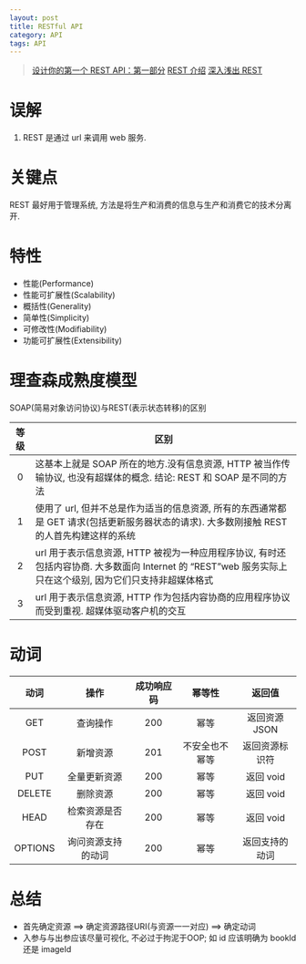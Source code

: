 ```yaml
---
layout: post
title: RESTful API
category: API
tags: API
---
```

> [设计你的第一个 REST API：第一部分](https://www.infoq.cn/article/0x6ti40gBjhcHJc2JVT7)
> [REST 介绍](https://dzone.com/refcardz/rest-foundations-restful?chapter=1)
> [深入浅出 REST](https://www.infoq.cn/article/rest-introduction/)
# 误解
1. REST 是通过 url 来调用 web 服务.

# 关键点
REST 最好用于管理系统, 方法是将生产和消费的信息与生产和消费它的技术分离开.

# 特性
* 性能(Performance)
* 性能可扩展性(Scalability)
* 概括性(Generality)
* 简单性(Simplicity)
* 可修改性(Modifiability)
* 功能可扩展性(Extensibility)

# 理查森成熟度模型
SOAP(简易对象访问协议)与REST(表示状态转移)的区别

等级 |区别
:---:|---
0  |这基本上就是 SOAP 所在的地方.没有信息资源, HTTP 被当作传输协议, 也没有超媒体的概念. 结论: REST 和 SOAP 是不同的方法
1  |使用了 url, 但并不总是作为适当的信息资源, 所有的东西通常都是 GET 请求(包括更新服务器状态的请求). 大多数刚接触 REST 的人首先构建这样的系统
2  |url 用于表示信息资源, HTTP 被视为一种应用程序协议, 有时还包括内容协商. 大多数面向 Internet 的 “REST”web 服务实际上只在这个级别, 因为它们只支持非超媒体格式
3  |url 用于表示信息资源, HTTP 作为包括内容协商的应用程序协议而受到重视. 超媒体驱动客户机的交互

# 动词
动词  |操作 |成功响应码|幂等性|返回值
:---:|:---:|:-------:|:---:|:---:
GET | 查询操作 | 200 | 幂等 | 返回资源 JSON
POST | 新增资源 | 201 | 不安全也不幂等 | 返回资源标识符
PUT | 全量更新资源 | 200 | 幂等 | 返回 void
DELETE | 删除资源 | 200 | 幂等 | 返回 void 
HEAD | 检索资源是否存在 | 200 | 幂等 | 返回 void
OPTIONS | 询问资源支持的动词 | 200 | 幂等 | 返回支持的动词

# 总结
* 首先确定资源 ==> 确定资源路径URI(与资源一一对应)  ==>  确定动词
* 入参与与出参应该尽量可视化, 不必过于拘泥于OOP; 如 id 应该明确为 bookId 还是 imageId

